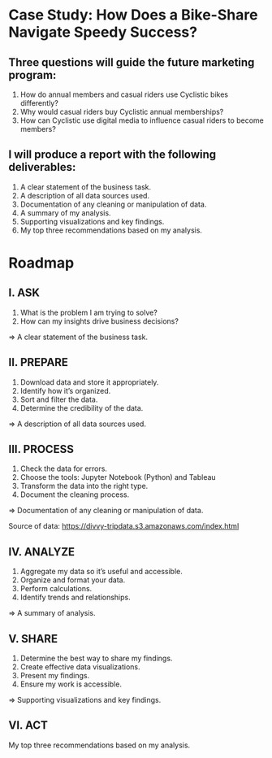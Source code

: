 # Case Study: How Does a Bike-Share Navigate Speedy Success?

## Three questions will guide the future marketing program:
1. How do annual members and casual riders use Cyclistic bikes differently?
2. Why would casual riders buy Cyclistic annual memberships?
3. How can Cyclistic use digital media to influence casual riders to become members?

## I will produce a report with the following deliverables:
1. A clear statement of the business task.
2. A description of all data sources used.
3. Documentation of any cleaning or manipulation of data.
4. A summary of my analysis.
5. Supporting visualizations and key findings.
6. My top three recommendations based on my analysis.

# Roadmap
## I. ASK
1. What is the problem I am trying to solve?
2. How can my insights drive business decisions?

=> A clear statement of the business task.

## II. PREPARE
1. Download data and store it appropriately.
2. Identify how it’s organized.
3. Sort and filter the data.
4. Determine the credibility of the data.

=> A description of all data sources used.

## III. PROCESS
1. Check the data for errors.
2. Choose the tools: Jupyter Notebook (Python) and Tableau
3. Transform the data into the right type.
4. Document the cleaning process.

=> Documentation of any cleaning or manipulation of data.

Source of data: https://divvy-tripdata.s3.amazonaws.com/index.html

## IV. ANALYZE
1. Aggregate my data so it’s useful and accessible.
2. Organize and format your data.
3. Perform calculations.
4. Identify trends and relationships.

=> A summary of analysis.

## V. SHARE
1. Determine the best way to share my findings.
2. Create effective data visualizations.
3. Present my findings.
4. Ensure my work is accessible.

=> Supporting visualizations and key findings.

## VI. ACT
My top three recommendations based on my analysis.
